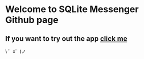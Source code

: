 Welcome to SQLite Messenger Github page
=================

If you want to try out the app [click me](https://sqlite-messenger.glitch.me/)
-------------------

\ ゜o゜)ノ
